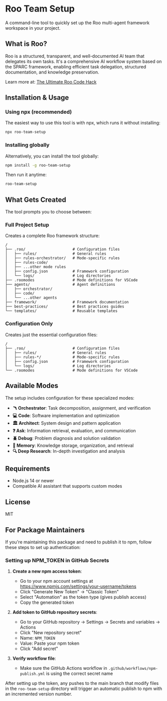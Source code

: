 # Roo Team Setup

A command-line tool to quickly set up the Roo multi-agent framework workspace in your project.

## What is Roo?

Roo is a structured, transparent, and well-documented AI team that delegates its own tasks. It's a comprehensive AI workflow system based on the SPARC framework, enabling efficient task delegation, structured documentation, and knowledge preservation.

Learn more at: [The Ultimate Roo Code Hack](https://github.com/Mnehmos/The-Ultimate-Roo-Code-Hack-Building-a-Structured-Transparent-and-Well-Documented-AI-Team)

## Installation & Usage

### Using npx (recommended)

The easiest way to use this tool is with npx, which runs it without installing:

```bash
npx roo-team-setup
```

### Installing globally

Alternatively, you can install the tool globally:

```bash
npm install -g roo-team-setup
```

Then run it anytime:

```bash
roo-team-setup
```

## What Gets Created

The tool prompts you to choose between:

### Full Project Setup

Creates a complete Roo framework structure:

```
/
├── .roo/                     # Configuration files
│   ├── rules/                # General rules
│   ├── rules-orchestrator/   # Mode-specific rules
│   ├── rules-code/
│   ├── ...other mode rules
│   ├── config.json           # Framework configuration
│   └── logs/                 # Log directories
├── .roomodes                 # Mode definitions for VSCode
├── agents/                   # Agent definitions
│   ├── orchestrator/
│   ├── code/
│   └── ...other agents
├── framework/                # Framework documentation
├── best-practices/           # Best practices guides
└── templates/                # Reusable templates
```

### Configuration Only

Creates just the essential configuration files:

```
/
├── .roo/                     # Configuration files
│   ├── rules/                # General rules
│   ├── rules-*/              # Mode-specific rules
│   ├── config.json           # Framework configuration
│   └── logs/                 # Log directories
└── .roomodes                 # Mode definitions for VSCode
```

## Available Modes

The setup includes configuration for these specialized modes:

- **🪃 Orchestrator**: Task decomposition, assignment, and verification
- **💻 Code**: Software implementation and optimization
- **🏛️ Architect**: System design and pattern application
- **❓ Ask**: Information retrieval, evaluation, and communication
- **🪲 Debug**: Problem diagnosis and solution validation
- **💾 Memory**: Knowledge storage, organization, and retrieval
- **🔍 Deep Research**: In-depth investigation and analysis

## Requirements

- Node.js 14 or newer
- Compatible AI assistant that supports custom modes

## License

MIT

## For Package Maintainers

If you're maintaining this package and need to publish it to npm, follow these steps to set up authentication:

### Setting up NPM_TOKEN in GitHub Secrets

1. **Create a new npm access token**:
   - Go to your npm account settings at https://www.npmjs.com/settings/your-username/tokens
   - Click "Generate New Token" → "Classic Token"
   - Select "Automation" as the token type (gives publish access)
   - Copy the generated token

2. **Add token to GitHub repository secrets**:
   - Go to your GitHub repository → Settings → Secrets and variables → Actions
   - Click "New repository secret"
   - Name: `NPM_TOKEN`
   - Value: Paste your npm token
   - Click "Add secret"

3. **Verify workflow file**:
   - Make sure the GitHub Actions workflow in `.github/workflows/npm-publish.yml` is using the correct secret name

After setting up the token, any pushes to the main branch that modify files in the `roo-team-setup` directory will trigger an automatic publish to npm with an incremented version number.